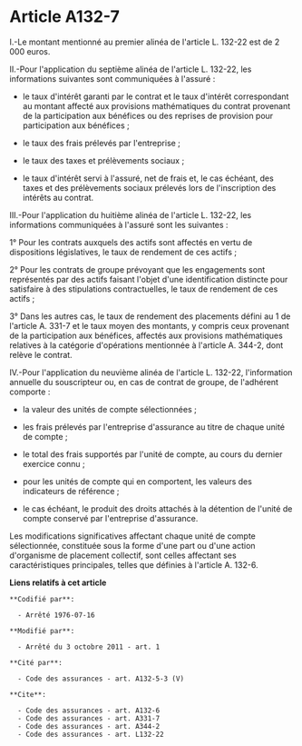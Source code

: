 # Article A132-7

I.-Le montant mentionné au premier alinéa de l'article L. 132-22 est de 2 000 euros. 

II.-Pour l'application du septième alinéa de l'article L. 132-22, les informations suivantes sont communiquées à l'assuré :

- le taux d'intérêt garanti par le contrat et le taux d'intérêt correspondant au montant affecté aux provisions mathématiques
du contrat provenant de la participation aux bénéfices ou des reprises de provision pour participation aux bénéfices ;

- le taux des frais prélevés par l'entreprise ;

- le taux des taxes et prélèvements sociaux ;

- le taux d'intérêt servi à l'assuré, net de frais et, le cas échéant, des taxes et des prélèvements sociaux prélevés lors de
l'inscription des intérêts au contrat. 

III.-Pour l'application du huitième alinéa de l'article L. 132-22, les informations communiquées à l'assuré sont les
suivantes : 

1° Pour les contrats auxquels des actifs sont affectés en vertu de dispositions législatives, le taux de rendement de ces
actifs ; 

2° Pour les contrats de groupe prévoyant que les engagements sont représentés par des actifs faisant l'objet d'une
identification distincte pour satisfaire à des stipulations contractuelles, le taux de rendement de ces actifs ; 

3° Dans les autres cas, le taux de rendement des placements défini au 1 de l'article A. 331-7 et le taux moyen des montants,
y compris ceux provenant de la participation aux bénéfices, affectés aux provisions mathématiques relatives à la catégorie
d'opérations mentionnée à l'article A. 344-2, dont relève le contrat. 

IV.-Pour l'application du neuvième alinéa de l'article L. 132-22, l'information annuelle du souscripteur ou, en cas de
contrat de groupe, de l'adhérent comporte :

- la valeur des unités de compte sélectionnées ;

- les frais prélevés par l'entreprise d'assurance au titre de chaque unité de compte ;

- le total des frais supportés par l'unité de compte, au cours du dernier exercice connu ;

- pour les unités de compte qui en comportent, les valeurs des indicateurs de référence ;

- le cas échéant, le produit des droits attachés à la détention de l'unité de compte conservé par l'entreprise d'assurance. 

Les modifications significatives affectant chaque unité de compte sélectionnée, constituée sous la forme d'une part ou d'une
action d'organisme de placement collectif, sont celles affectant ses caractéristiques principales, telles que définies à
l'article A. 132-6.

**Liens relatifs à cet article**

	**Codifié par**:

	  - Arrêté 1976-07-16

	**Modifié par**:

	  - Arrêté du 3 octobre 2011 - art. 1

	**Cité par**:

	  - Code des assurances - art. A132-5-3 (V)

	**Cite**:

	  - Code des assurances - art. A132-6
	  - Code des assurances - art. A331-7
	  - Code des assurances - art. A344-2
	  - Code des assurances - art. L132-22
